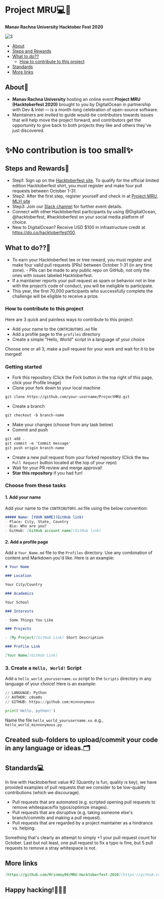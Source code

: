 # Project MRU💻🏡
__Manav Rachna University Hacktober Fest 2020__

![3](https://user-images.githubusercontent.com/38182673/94948866-a9fb7c80-04fd-11eb-8b5c-3bca46cc1f5b.png)

<!-- toc -->

- [About](#about)
- [Steps and Rewards](#steps-and-rewards)
- [What to do??](#what-to-do)
  * [How to contribute to this project](#how-to-contribute-to-this-project)
- [Standards](#standards)
- [More links](#more-links)

<!-- tocstop -->

## About💬
- __Manav Rachna University__ hosting an online event __Project MRU (Hacktoberfest 2020)__ brought to you by DigitalOcean in partnership with Dev & Intel — is a month-long celebration of open-source software.
- Maintainers are invited to guide would-be contributors towards issues that will help move the project forward, and contributors get the opportunity to give back to both projects they like and others they've just discovered.

# ✨No contribution is too small✨

## Steps and Rewards🎁
- Step1: Sign up on the [Hacktoberfest site](https://hacktoberfest.digitalocean.com). To qualify for the official limited edition Hacktoberfest shirt, you must register and make four pull requests between October 1-31.
- Step2: After the first step, register yourself and check in at [Project MRU, MLH site](https://organize.mlh.io/participants/events/4772-project-mru-hacktober-fest)
- Step3: Join our [Slack channel](http://bit.ly/projectmru-slack) for further event details.
- Connect with other Hacktoberfest participants by using @DigitalOcean, @hacktoberfest, #hacktoberfest on your social media platform of choice.
- New to DigitalOcean? Receive USD $100 in infrastructure credit at https://do.co/hacktoberfest100.

## What to do??💪
- To earn your Hacktoberfest tee or tree reward, you must register and make four valid pull requests (PRs) between October 1-31 (in any time zone). - PRs can be made to any public repo on GitHub, not only the ones with issues labeled Hacktoberfest. 
- If a maintainer reports your pull request as spam or behavior not in line with the project’s code of conduct, you will be ineligible to participate.
- This year, the first 70,000 participants who successfully complete the challenge will be eligible to receive a prize.

### How to contribute to this project
Here are 3 quick and painless ways to contribute to this project:

* Add your name to the `CONTRIBUTORS.md` file
* Add a profile page to the `profiles` directory
* Create a simple "Hello, World" script in a language of your choice

Choose one or all 3, make a pull request for your work and wait for it to be merged!

### Getting started
* Fork this repository (Click the Fork button in the top right of this page, click your Profile Image)
* Clone your fork down to your local machine

```markdown
git clone https://github.com/your-username/ProjectMRU.git
```

* Create a branch

```markdown
git checkout -b branch-name
```

* Make your changes (choose from any task below)
* Commit and push

```markdown
git add .
git commit -m 'Commit message'
git push origin branch-name
```

* Create a new pull request from your forked repository (Click the `New Pull Request` button located at the top of your repo)
* Wait for your PR review and merge approval!
* __Star this repository__ if you had fun!

### Choose from these tasks
#### 1. Add your name
Add your name to the `CONTRIBUTORS.md` file using the below convention:

```markdown
##### Name: [YOUR NAME](GitHub link)
- Place: City, State, Country
- Bio: Who are you?
- GitHub: [GitHub account name](GitHub link)
```

#### 2. Add a profile page
Add a `Your_Name.md` file to the `Profiles` directory. Use any combination of content and Markdown you'd like. Here is an example:

```markdown
# Your Name

### Location

Your City/Country

### Academics

Your School

### Interests

- Some Things You Like

### Projects

- [My Project](GitHub Link) Short Description

### Profile Link

[Your Name](GitHub Link)
```

### 3. Create a `Hello, World!` Script
Add a `hello_world_yourusername.xx` script to the `Scripts` directory in any language of your choice! Here is an example:

```Python
// LANGUAGE: Python
// AUTHOR: c0sm0s
// GITHUB: https://github.com/minnonymous

print('Hello, python!')
```

Name the file `hello_world_yourusername.xx`. e.g., `hello_world_minnonymous.py`

## Created sub-folders to upload/commit your code in any language or ideas.🗂️

## Standards💻
In line with Hacktoberfest value #2 (Quantity is fun, quality is key), we have provided examples of pull requests that we consider to be low-quality contributions (which we discourage).

- Pull requests that are automated (e.g. scripted opening pull requests to remove whitespace/fix typos/optimize images).
- Pull requests that are disruptive (e.g. taking someone else's branch/commits and making a pull request).
- Pull requests that are regarded by a project maintainer as a hindrance vs. helping.

Something that's clearly an attempt to simply +1 your pull request count for October.
Last but not least, one pull request to fix a typo is fine, but 5 pull requests to remove a stray whitespace is not.

## More links
```markdown
[https://github.com/Mrinmoy99/MRU-Hacktoberfest-2020](https://github.com/Mrinmoy99/MRU-Hacktoberfest-2020)
```

## Happy hacking!🐱‍💻👾
